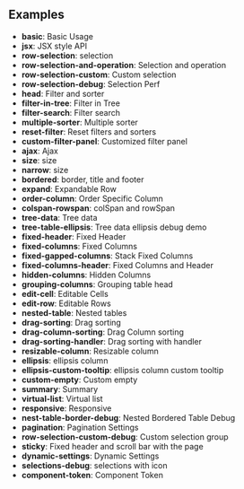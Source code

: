 ## Examples

- **basic**: Basic Usage
- **jsx**: JSX style API
- **row-selection**: selection
- **row-selection-and-operation**: Selection and operation
- **row-selection-custom**: Custom selection
- **row-selection-debug**: Selection Perf
- **head**: Filter and sorter
- **filter-in-tree**: Filter in Tree
- **filter-search**: Filter search
- **multiple-sorter**: Multiple sorter
- **reset-filter**: Reset filters and sorters
- **custom-filter-panel**: Customized filter panel
- **ajax**: Ajax
- **size**: size
- **narrow**: size
- **bordered**: border, title and footer
- **expand**: Expandable Row
- **order-column**: Order Specific Column
- **colspan-rowspan**: colSpan and rowSpan
- **tree-data**: Tree data
- **tree-table-ellipsis**: Tree data ellipsis debug demo
- **fixed-header**: Fixed Header
- **fixed-columns**: Fixed Columns
- **fixed-gapped-columns**: Stack Fixed Columns
- **fixed-columns-header**: Fixed Columns and Header
- **hidden-columns**: Hidden Columns
- **grouping-columns**: Grouping table head
- **edit-cell**: Editable Cells
- **edit-row**: Editable Rows
- **nested-table**: Nested tables
- **drag-sorting**: Drag sorting
- **drag-column-sorting**: Drag Column sorting
- **drag-sorting-handler**: Drag sorting with handler
- **resizable-column**: Resizable column
- **ellipsis**: ellipsis column
- **ellipsis-custom-tooltip**: ellipsis column custom tooltip
- **custom-empty**: Custom empty
- **summary**: Summary
- **virtual-list**: Virtual list
- **responsive**: Responsive
- **nest-table-border-debug**: Nested Bordered Table Debug
- **pagination**: Pagination Settings
- **row-selection-custom-debug**: Custom selection group
- **sticky**: Fixed header and scroll bar with the page
- **dynamic-settings**: Dynamic Settings
- **selections-debug**: selections with icon
- **component-token**: Component Token
